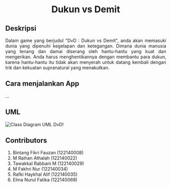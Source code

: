 # <center> **Dukun vs Demit**

## Deskripsi

<p style='text-align: justify;'>
Dalam game yang berjudul "DvD : Dukun vs Demit", anda akan 
memasuki dunia yang dipenuhi kegelapan dan ketegangan. Dimana 
dunia manusia yang tenang dan damai diserang oleh hantu-hantu 
yang kuat dan mengerikan. Anda harus menghentikannya dengan 
membantu para dukun, karena hantu-hantu itu tidak akan menyerah 
untuk datang kembali dengan trik dan kekuatan supranatural yang 
menakutkan.
</p>

## Cara menjalankan App

...

## UML

![Class Diagram UML DvD!](/Koentji-Production/assets/UML_DvD.jpg)

## Contributors

<ol> 
    <li> Bintang Fikri Fauzan (122140008) </li>
    <li> M Raihan Athalah (122140022) </li>
    <li> Tawakkal Rabbani M (122140029) </li>
    <li> M Fakhri Nur (122140034) </li>
    <li> Rafki Haykhal Alif (122140035) </li>
    <li> Elma Nurul Fatika (122140069) </li>
</ol>
